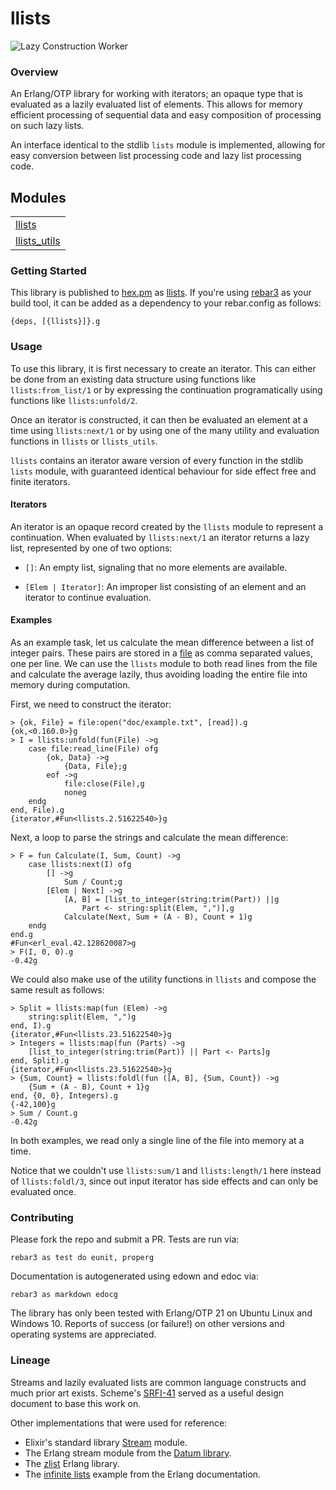 # llists #

![Lazy Construction Worker](lazy.png)


### Overview ###

An Erlang/OTP library for working with iterators; an opaque type that is
evaluated as a lazily evaluated list of elements. This allows for memory
efficient processing of sequential data and easy composition of processing on
such lazy lists.

An interface identical to the stdlib `lists` module is implemented, allowing
for easy conversion between list processing code and lazy list processing
code.


## Modules ##

<table width="100%" border="0" summary="list of modules">
<tr><td><a
href="http://github.com/jkrukoff/llists/blob/proper-test-creation/doc/llists.md"
class="module">llists</a></td></tr>
<tr><td><a
href="http://github.com/jkrukoff/llists/blob/proper-test-creation/doc/llists_utils.md"
class="module">llists_utils</a></td></tr></table>


### Getting Started ###

This library is published to [hex.pm](https://hex.pm) as [llists](https://hex.pm/packages/llists). If you're using [rebar3](https://www.rebar3.org/) as your build tool, it can be added
as a dependency to your rebar.config as follows:

```
{deps, [{llists}]}.g
```


### Usage ###

To use this library, it is first necessary to create an iterator. This can
either be done from an existing data structure using functions like
`llists:from_list/1` or by expressing the continuation programatically using
functions like `llists:unfold/2`.

Once an iterator is constructed, it can then be evaluated an element at a time
using `llists:next/1` or by using one of the many utility and evaluation
functions in `llists` or `llists_utils`.

`llists` contains an iterator aware version of every function in the stdlib
`lists` module, with guaranteed identical behaviour for side effect free and
finite iterators.


#### Iterators ####

An iterator is an opaque record created by the `llists` module to represent a
continuation. When evaluated by `llists:next/1` an iterator returns a lazy
list, represented by one of two options:

* `[]`: An empty list, signaling that no more elements are available.

* `[Elem | Iterator]`: An improper list consisting of an element and an
iterator to continue evaluation.


#### Examples ####

As an example task, let us calculate the mean difference between a list of
integer pairs. These pairs are stored in a
[file](http://github.com/jkrukoff/llists/blob/proper-test-creation/doc/example.txt)
as comma separated values, one per line. We can use the `llists` module to
both read lines from the file and calculate the average lazily, thus avoiding
loading the entire file into memory during computation.

First, we need to construct the iterator:

```
> {ok, File} = file:open("doc/example.txt", [read]).g
{ok,<0.160.0>}g
> I = llists:unfold(fun(File) ->g
	case file:read_line(File) ofg
		{ok, Data} ->g
			{Data, File};g
		eof ->g
			file:close(File),g
			noneg
	endg
end, File).g
{iterator,#Fun<llists.2.51622540>}g
```

Next, a loop to parse the strings and calculate the mean difference:

```
> F = fun Calculate(I, Sum, Count) ->g
	case llists:next(I) ofg
		[] ->g
			Sum / Count;g
		[Elem | Next] ->g
			[A, B] = [list_to_integer(string:trim(Part)) ||g
				Part <- string:split(Elem, ",")],g
			Calculate(Next, Sum + (A - B), Count + 1)g
	endg
end.g
#Fun<erl_eval.42.128620087>g
> F(I, 0, 0).g
-0.42g
```

We could also make use of the utility functions in `llists` and compose the
same result as follows:

```
> Split = llists:map(fun (Elem) ->g
	string:split(Elem, ",")g
end, I).g
{iterator,#Fun<llists.23.51622540>}g
> Integers = llists:map(fun (Parts) ->g
	[list_to_integer(string:trim(Part)) || Part <- Parts]g
end, Split).g
{iterator,#Fun<llists.23.51622540>}g
> {Sum, Count} = llists:foldl(fun ([A, B], {Sum, Count}) ->g
	{Sum + (A - B), Count + 1}g
end, {0, 0}, Integers).g
{-42,100}g
> Sum / Count.g
-0.42g
```

In both examples, we read only a single line of the file into memory at a
time.

Notice that we couldn't use `llists:sum/1` and `llists:length/1` here instead
of `llists:foldl/3`, since out input iterator has side effects and can only be
evaluated once.


### Contributing ###

Please fork the repo and submit a PR. Tests are run via:

```
rebar3 as test do eunit, properg
```

Documentation is autogenerated using edown and edoc via:

```
rebar3 as markdown edocg
```

The library has only been tested with Erlang/OTP 21 on Ubuntu Linux and
Windows 10. Reports of success (or failure!) on other versions and operating
systems are appreciated.


### Lineage ###

Streams and lazily evaluated lists are common language constructs and much
prior art exists. Scheme's [SRFI-41](https://srfi.schemers.org/srfi-41/srfi-41.md) served as a
useful design document to base this work on.

Other implementations that were used for reference:

* Elixir's standard library [Stream](https://hexdocs.pm/elixir/Stream.md) module.
* The Erlang stream module from the [Datum
library](https://github.com/fogfish/datum/blob/master/src/stream/stream.erl).
* The [zlist](https://github.com/egobrain/zlist) Erlang
library.
* The [infinite
lists](http://erlang.org/documentation/doc-5.8/doc/programming_examples/funs.md) example from the Erlang documentation.
